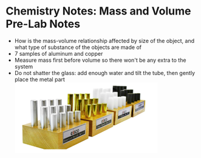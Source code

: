 # Chemistry Notes: Mass and Volume Pre-Lab Notes
*  How is the mass-volume relationship affected by size of the object, and what type of substance of the objects are made of
* 7 samples of aluminum and copper
* Measure mass first before volume so there won't be any extra to the system
* Do not shatter the glass: add enough water and tilt the tube, then gently place the metal part
![aluminum and copper](Images/science.png "aluminum and copper")